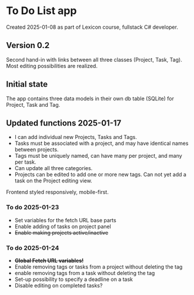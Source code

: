 # To Do List app
Created 2025-01-08 as part of Lexicon course, fullstack C# developer.
## Version 0.2 
Second hand-in with links between all three classes (Project, Task, Tag).
Most editing possibilities are realized.

## Initial state
The app contains three data models in their own db table (SQLite) for Project, Task and Tag. 

## Updated functions 2025-01-17
* I can add individual new Projects, Tasks and Tags. 
* Tasks must be associated with a project, and may have identical names between projects.
* Tags must be uniquely named, can have many per project, and many per task.
* Can update all three categories.
* Projects can be edited to add one or more new tags. Can not yet add a task on the Project editing view.

Frontend styled responsively, mobile-first.

### To do 2025-01-23
* Set variables for the fetch URL base parts
* Enable adding of tasks on project panel
* ~~Enable making projects active/inactive~~

### To do 2025-01-24
* ~~**Global Fetch URL variables!**~~
* Enable removing tags or tasks from a project without deleting the tag
* enable removing tags from a task without deleting the tag
* Set-up possibility to specify a deadline on a task
* Disable editing on completed tasks?
